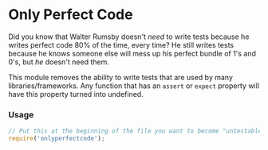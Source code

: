 Only Perfect Code
=================

Did you know that Walter Rumsby doesn't *need* to write tests because he writes perfect code 80% of the time, every time? He still writes tests because he knows someone else will mess up his perfect bundle of 1's and 0's, but *he* doesn't need them.

This module removes the ability to write tests that are used by many libraries/frameworks. Any function that has an `assert` or `expect` property will have this property turned into undefined.

### Usage ###

``` JavaScript
// Put this at the beginning of the file you want to become "untestable"
require('onlyperfectcode');

```
